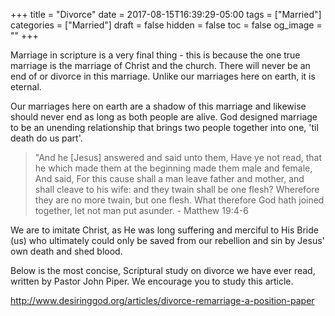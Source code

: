 +++
title = "Divorce"
date = 2017-08-15T16:39:29-05:00
tags = ["Married"]
categories = ["Married"]
draft = false
hidden = false
toc = false
og_image = ""
+++

Marriage in scripture is a very final thing - this is because the one true marriage is the marriage of Christ and the church. There will never be an end of or divorce in this marriage. Unlike our marriages here on earth, it is eternal.

<!--more-->

Our marriages here on earth are a shadow of this marriage and likewise should never end as long as both people are alive. God designed marriage to be an unending relationship that brings two people together into one, 'til death do us part'.

> "And he [Jesus] answered and said unto them, Have ye not read, that he which made them at the beginning made them male and female, And said, For this cause shall a man leave father and mother, and shall cleave to his wife: and they twain shall be one flesh? Wherefore they are no more twain, but one flesh. What therefore God hath joined together, let not man put asunder. - Matthew 19:4-6

We are to imitate Christ, as He was long suffering and merciful to His Bride (us) who ultimately could only be saved from our rebellion and sin by Jesus' own death and shed blood.

Below is the most concise, Scriptural study on divorce we have ever read, written by Pastor John Piper. We encourage you to study this article.

http://www.desiringgod.org/articles/divorce-remarriage-a-position-paper
